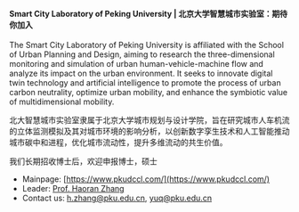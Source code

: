 #### Smart City Laboratory of Peking University | 北京大学智慧城市实验室：期待你加入

The Smart City Laboratory of Peking University is affiliated with the School of Urban Planning and Design, aiming to research the three-dimensional monitoring and simulation of urban human-vehicle-machine flow and analyze its impact on the urban environment. It seeks to innovate digital twin technology and artificial intelligence to promote the process of urban carbon neutrality, optimize urban mobility, and enhance the symbiotic value of multidimensional mobility.

北大智慧城市实验室隶属于北京大学城市规划与设计学院，旨在研究城市人车机流的立体监测模拟及其对城市环境的影响分析，以创新数字孪生技术和人工智能推动城市碳中和进程，优化城市流动性，提升多维流动的共生价值。

我们长期招收博士后，欢迎申报博士，硕士

- Mainpage: [https://www.pkudccl.com/](https://www.pkudccl.com/)
- Leader: [Prof. Haoran Zhang](https://urban.pkusz.edu.cn/info/1013/3002.htm)
- Contact us: h.zhang@pku.edu.cn, yuq@pku.edu.cn
